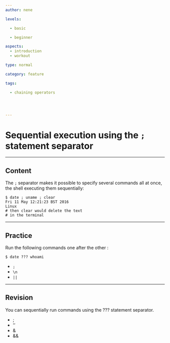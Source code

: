 ```yaml
---
author: nene

levels:

  - basic

  - beginner

aspects:
  - introduction
  - workout

type: normal

category: feature

tags:

  - chaining operators




---
```


# Sequential execution using the `;` statement separator

---
## Content

The `;` separator makes it possible to specify several commands all at once, the shell executing them sequentially: 

```
$ date ; uname ; clear
Fri 11 May 12:21:23 BST 2016
Linux
# then clear would delete the text
# in the terminal
```

---
## Practice

Run the following commands one after the other :
```
$ date ??? whoami
```

* `;`
* `\n`
* `||`

---
## Revision

You can sequentially run commands using the ??? statement separator.


* ;
* ’’
* &
* &&

 

